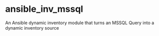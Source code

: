 # ansible_inv_mssql
An Ansible dynamic inventory module that turns an MSSQL Query into a dynamic inventory source
